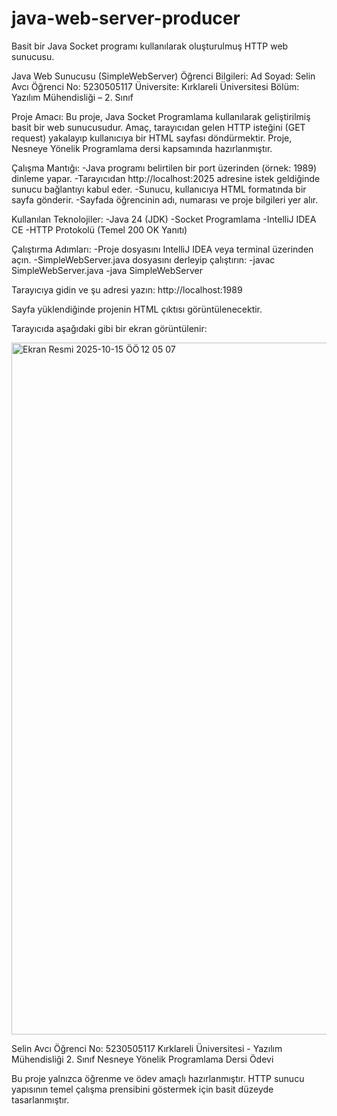 # java-web-server-producer
Basit bir Java Socket programı kullanılarak oluşturulmuş HTTP web sunucusu.

Java Web Sunucusu (SimpleWebServer)
Öğrenci Bilgileri:
Ad Soyad: Selin Avcı
Öğrenci No: 5230505117
Üniversite: Kırklareli Üniversitesi
Bölüm: Yazılım Mühendisliği – 2. Sınıf

Proje Amacı:
Bu proje, Java Socket Programlama kullanılarak geliştirilmiş basit bir web sunucusudur.
Amaç, tarayıcıdan gelen HTTP isteğini (GET request) yakalayıp kullanıcıya bir HTML sayfası döndürmektir.
Proje, Nesneye Yönelik Programlama dersi kapsamında hazırlanmıştır.

Çalışma Mantığı:
-Java programı belirtilen bir port üzerinden (örnek: 1989) dinleme yapar.
-Tarayıcıdan http://localhost:2025 adresine istek geldiğinde sunucu bağlantıyı kabul eder.
-Sunucu, kullanıcıya HTML formatında bir sayfa gönderir.
-Sayfada öğrencinin adı, numarası ve proje bilgileri yer alır.

Kullanılan Teknolojiler:
-Java 24 (JDK)
-Socket Programlama
-IntelliJ IDEA CE
-HTTP Protokolü (Temel 200 OK Yanıtı)

Çalıştırma Adımları:
-Proje dosyasını IntelliJ IDEA veya terminal üzerinden açın.
-SimpleWebServer.java dosyasını derleyip çalıştırın:
-javac SimpleWebServer.java
-java SimpleWebServer

Tarayıcıya gidin ve şu adresi yazın:
http://localhost:1989

Sayfa yüklendiğinde projenin HTML çıktısı görüntülenecektir.

Tarayıcıda aşağıdaki gibi bir ekran görüntülenir:


<img width="1710" height="1107" alt="Ekran Resmi 2025-10-15 ÖÖ 12 05 07" src="https://github.com/user-attachments/assets/03e7ee5b-8543-445c-a866-c929f15470f1" />






Selin Avcı
Öğrenci No: 5230505117
Kırklareli Üniversitesi - Yazılım Mühendisliği 2. Sınıf
Nesneye Yönelik Programlama Dersi Ödevi


Bu proje yalnızca öğrenme ve ödev amaçlı hazırlanmıştır.
HTTP sunucu yapısının temel çalışma prensibini göstermek için basit düzeyde tasarlanmıştır.





